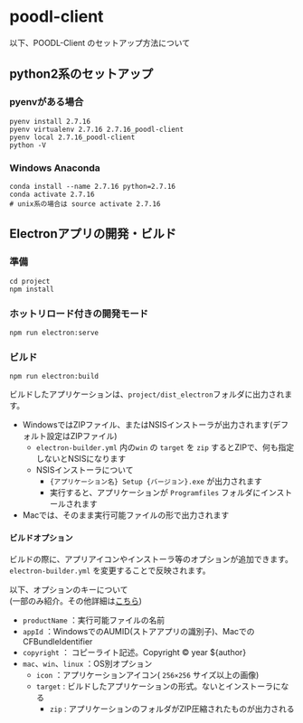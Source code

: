 # poodl-client
以下、POODL-Client のセットアップ方法について


## python2系のセットアップ
### pyenvがある場合
```
pyenv install 2.7.16
pyenv virtualenv 2.7.16 2.7.16_poodl-client
pyenv local 2.7.16_poodl-client
python -V
```

### Windows Anaconda
```
conda install --name 2.7.16 python=2.7.16
conda activate 2.7.16
# unix系の場合は source activate 2.7.16 
```


## Electronアプリの開発・ビルド
### 準備
```
cd project
npm install
```

### ホットリロード付きの開発モード
```
npm run electron:serve
```

### ビルド
```
npm run electron:build
```

ビルドしたアプリケーションは、`project/dist_electron`フォルダに出力されます。

- WindowsではZIPファイル、またはNSISインストーラが出力されます(デフォルト設定はZIPファイル)
    - `electron-builder.yml` 内の`win` の `target` を `zip` するとZIPで、何も指定しないとNSISになります
    - NSISインストーラについて
        - `{アプリケーション名} Setup {バージョン}.exe` が出力されます
        - 実行すると、アプリケーションが `Programfiles` フォルダにインストールされます
- Macでは、そのまま実行可能ファイルの形で出力されます

#### ビルドオプション
ビルドの際に、アプリアイコンやインストーラ等のオプションが追加できます。  
`electron-builder.yml` を変更することで反映されます。

以下、オプションのキーについて  
(一部のみ紹介。その他詳細は[こちら](https://www.electron.build/configuration/configuration))
- `productName` ：実行可能ファイルの名前
- `appId` ：WindowsでのAUMID(ストアアプリの識別子)、MacでのCFBundleIdentifier
- `copyright` ： コピーライト記述。Copyright © year ${author}
- `mac`、`win`、`linux` ：OS別オプション
    - `icon` ：アプリケーションアイコン( `256×256` サイズ以上の画像)
    - `target` : ビルドしたアプリケーションの形式。ないとインストーラになる
        - `zip` : アプリケーションのフォルダがZIP圧縮されたものが出力される